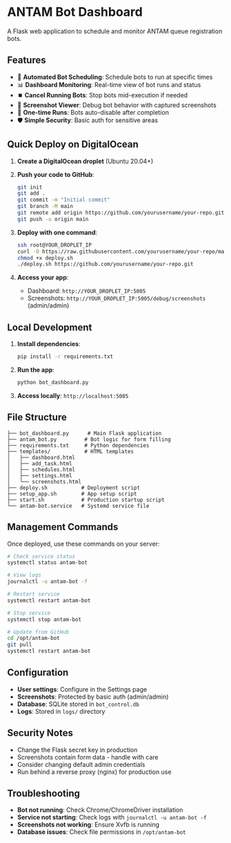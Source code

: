 # ANTAM Bot Dashboard

A Flask web application to schedule and monitor ANTAM queue registration bots.

## Features

- 🤖 **Automated Bot Scheduling**: Schedule bots to run at specific times
- 📊 **Dashboard Monitoring**: Real-time view of bot runs and status
- ⏹️ **Cancel Running Bots**: Stop bots mid-execution if needed
- 📸 **Screenshot Viewer**: Debug bot behavior with captured screenshots
- 🔄 **One-time Runs**: Bots auto-disable after completion
- 🛡️ **Simple Security**: Basic auth for sensitive areas

## Quick Deploy on DigitalOcean

1. **Create a DigitalOcean droplet** (Ubuntu 20.04+)

2. **Push your code to GitHub**:
   ```bash
   git init
   git add .
   git commit -m "Initial commit"
   git branch -M main
   git remote add origin https://github.com/yourusername/your-repo.git
   git push -u origin main
   ```

3. **Deploy with one command**:
   ```bash
   ssh root@YOUR_DROPLET_IP
   curl -O https://raw.githubusercontent.com/yourusername/your-repo/main/deploy.sh
   chmod +x deploy.sh
   ./deploy.sh https://github.com/yourusername/your-repo.git
   ```

4. **Access your app**:
   - Dashboard: `http://YOUR_DROPLET_IP:5005`
   - Screenshots: `http://YOUR_DROPLET_IP:5005/debug/screenshots` (admin/admin)

## Local Development

1. **Install dependencies**:
   ```bash
   pip install -r requirements.txt
   ```

2. **Run the app**:
   ```bash
   python bot_dashboard.py
   ```

3. **Access locally**: `http://localhost:5005`

## File Structure

```
├── bot_dashboard.py      # Main Flask application
├── antam_bot.py         # Bot logic for form filling
├── requirements.txt     # Python dependencies
├── templates/           # HTML templates
│   ├── dashboard.html
│   ├── add_task.html
│   ├── schedules.html
│   ├── settings.html
│   └── screenshots.html
├── deploy.sh           # Deployment script
├── setup_app.sh        # App setup script
├── start.sh            # Production startup script
└── antam-bot.service   # Systemd service file
```

## Management Commands

Once deployed, use these commands on your server:

```bash
# Check service status
systemctl status antam-bot

# View logs
journalctl -u antam-bot -f

# Restart service
systemctl restart antam-bot

# Stop service
systemctl stop antam-bot

# Update from GitHub
cd /opt/antam-bot
git pull
systemctl restart antam-bot
```

## Configuration

- **User settings**: Configure in the Settings page
- **Screenshots**: Protected by basic auth (admin/admin)
- **Database**: SQLite stored in `bot_control.db`
- **Logs**: Stored in `logs/` directory

## Security Notes

- Change the Flask secret key in production
- Screenshots contain form data - handle with care
- Consider changing default admin credentials
- Run behind a reverse proxy (nginx) for production use

## Troubleshooting

- **Bot not running**: Check Chrome/ChromeDriver installation
- **Service not starting**: Check logs with `journalctl -u antam-bot -f`
- **Screenshots not working**: Ensure Xvfb is running
- **Database issues**: Check file permissions in `/opt/antam-bot`